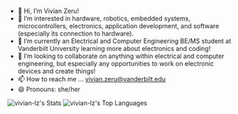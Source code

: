 - 👋 Hi, I’m Vivian Zeru!
- 👀 I’m interested in hardware, robotics, embedded systems, microcontrollers, electronics, application development, and software (especially its connection to hardware).
- 🌱 I’m currently an Electrical and Computer Engineering BE/MS student at Vanderbilt University learning more about electronics and coding!
- 💞️ I’m looking to collaborate on anything within electrical and computer engineering, but especially any opportunities to work on electronic devices and create things!
- 📫 How to reach me ... vivian.zeru@vanderbilt.edu
- 😄 Pronouns: she/her

![vivian-lz's Stats](https://github-readme-stats.vercel.app/api?username=vivian-lz&theme=tokyonight&show_icons=true&hide_border=true&count_private=true)
![vivian-lz's Top Languages](https://github-readme-stats.vercel.app/api/top-langs/?username=vivian-lz&theme=tokyonight&show_icons=true&hide_border=true&layout=compact)

<!---![vivian-lz's Streak](https://github-readme-streak-stats.herokuapp.com/?user=vivian-lz&theme=tokyonight&hide_border=true)--->

<!---
vivian-lz/vivian-lz is a ✨ special ✨ repository because its `README.md` (this file) appears on your GitHub profile.
You can click the Preview link to take a look at your changes.
--->
